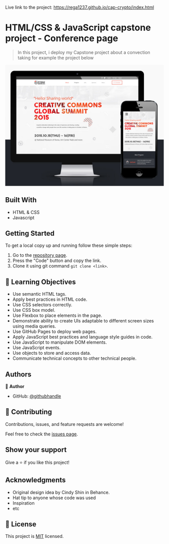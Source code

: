 Live link to the project: https://rega1237.github.io/cap-crypto/index.html

# HTML/CSS & JavaScript capstone project - Conference page

> In this project, i deploy my Capstone project about a convection taking for example the project below

 ![screenshot](images/conference-page.png)

## Built With

- HTML & CSS
- Javascript

## Getting Started

To get a local copy up and running follow these simple steps:

1. Go to the [repository page](https://github.com/rega1237/cap-crypto).
2. Press the "Code" button and copy the link.
3. Clone it using git command `git clone <link>`.

## :blue_book: Learning Objectives

- Use semantic HTML tags.
- Apply best practices in HTML code.
- Use CSS selectors correctly.
- Use CSS box model.
- Use Flexbox to place elements in the page.
- Demonstrate ability to create UIs adaptable to different screen sizes using media queries.
- Use GitHub Pages to deploy web pages.
- Apply JavaScript best practices and language style guides in code.
- Use JavaScript to manipulate DOM elements.
- Use JavaScript events.
- Use objects to store and access data.
- Communicate technical concepts to other technical people.

## Authors

👤 **Author**

- GitHub: [@githubhandle](https://github.com/rega1237)

## 🤝 Contributing

Contributions, issues, and feature requests are welcome!

Feel free to check the [issues page](../../issues/).

## Show your support

Give a ⭐️ if you like this project!

## Acknowledgments

- Original design idea by Cindy Shin in Behance.
- Hat tip to anyone whose code was used
- Inspiration
- etc

## 📝 License

This project is [MIT](./MIT.md) licensed.
